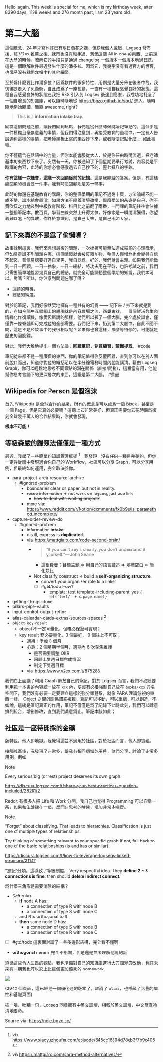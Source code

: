 Hello, again. This week is special for me, which is my birthday week, after 8390 days, 1198 weeks and 276 month past, I am 23 years old.

# 第二大腦

這個概念，24 年才寫也許已有明日黃花之嫌，但從我個人說起，Logseq 發佈後，經 V2ex 推薦之後，就再也沒有鬆手過，我愛這個 All in one 的東西，之前還在大學的時候，瞭解它的手段只是通過 changelog 一個版本一個版本地過日誌，這是一個瞭解軟件最近發生什麼的潘多拉。因爲它，我幾乎沒有看過官方的博客，也幾乎沒有點開文檔中的其他細節。

至於爲什麼要比作潘多拉？因爲軟件的很多特性、用例是大量分佈在後者中的，我彷彿是走入了死衚衕，自此成爲了一座孤島，一直有一種自我感覺良好的狀態。這種自我感覺良好的狀態在我把 RSS 引入到 Logseq 後達到高峯，我成功地打造了一個自增長的知識庫，可以隨時隨地從 https://bgzo.github.io/soul/ 進入，隨時隨地開始閱讀，簡直 awesome, right?

> This is a **information intake trap**.

回答這個問題之前，讓我們回到起點，我們是從什麼時候開始記筆記的，這似乎是一件模糊且毫無意義的事情，但我們得注意到，再接受教育的過程中，一定有人告誡過你這樣的事情，把老師黑板上寫的東西抄下來，或者隨便記點什麼.... 如此種種。

你不懂蘊含在話語中的力量，但你本能會服從大人，於是你任由時間流逝，把老師基本的東西抄下來了。突然有一天，你被通知了下個星期要舉行考試，內容就是平時講的內容，此時的你想必會感激過去自己抄下的，歪七扭八的字跡。

**你有這樣一次機會，這樣一次回顧從前的記憶**。這是我能給的答案。但是，有這樣能回顧的機會是一件事，能有時間回顧則是另一碼事。

此時的你還在基礎教育的階段，你的整個學期的筆記不過幾十頁，方法論總不能一成不變，溫水總會煮沸，如果方法不隨着環境改變，那麼受苦的永遠是自己，你不費吹灰之力地來到中級教育階段，科目比之前翻了兩番，一門課的筆記往往會佔據一整個筆記本，數百頁。學習曲線突然上升得太快，好像水是一瞬間沸騰得，你望着難以追上的斜坡，你終於意識到，是自己太笨，是自己不如人家。

## 記下來真的不是爲了偷懶嗎？

故事說到這裏。我們來想想最後的問題，一次挫折可能無法造成結尾的心理暗示，但如果意識不到問題在哪，這個循環就會被反覆加強，整個人慢慢地也會變得自信不起來，普信男總要好過自卑男，我自認爲。好的，我們說會主題。如果我們能做到一日一回顧，一日一抽象，一日一總結，將功夫用在平時，也許考試之前，我們只需要簡單地複習幾頁自己的總結，就完全可能調動整個學期的知識，我們本可以。對嗎？所以，你注意到問題在哪了嗎？

- 回顧的時機，
- 總結的純度。

對於記筆記，我們好像默契地擁有一種共有的幻覺 —— 記下來 / 抄下來就是我的，在如今簡中互聯網上的體現就是內容農場之流，西顰東效，一個個鮮活的生命情緣化作復讀機，像愛因斯說的那樣，他們所以長了一個大腦，完全處於誤會，僅僅靠一條脊髓即可完成他的全部需要。我們記下來，扔到第二大腦中，自此不聞不問，這是不是和故事中的我很相似呢？如果你也曾這樣，那麼等待你的，可能就是歷史的迴旋鏢。

對此，我們大膽地提出一個方法論：**回顧筆記，刻意練習，蒸餾提取**。 #code

筆記從來都不是一種廉價的東西，你的筆記值得你反覆回顧，直到你可以在別人面前脫口而出，知道你對他的概括足以在半分鐘電梯時間內就能講清。藉由 Logseq Graph，你可以輕鬆地思考不同節點的潛在關係（直接/間接），這相當有用，他能幫你思考言語下的更深層次的東西，這纔是第二大腦。 #費曼

## Wikipedia for Person 是個泡沫

首先 Wikipedia 是全球合作的結果，所有的概念是可以成爲一個 Block，甚至是一個 Page，但是它真的必要嗎？這聽上去非常美好，但真正需要你去花時間爲復刻全球幾千萬人的合作結果時，你就會發現，

**根本不可能！**

## 等級森嚴的歸類法僅僅是一種方式

最近，我學了一些簡單的知識管理框架 [^podcast]，我發現，沒有任何一種是完美的，但你一定得從箇中發現適合你自己的 Workflow，社區可以分享 Graph，可以分享用例，但最終如何運用，完全取決於你。

- para-project-area-resource-archive
  - #ignored-problem
    - boundaries clear on paper, but not in reality.
    - ~~reuse information~~ => not work on logseq, just use link
      - ~~how to deal with waiting project?~~
    - more via: https://www.reddit.com/r/Notion/comments/fx0b9u/is_paramethod_incomplete/
- capture-order-review-do
  - #ignored-problem
    - information **intake**.
    - distill, express is **duplicated**.
    - via: https://mattgiaro.com/code-second-brain/
      - > “If you can’t say it clearly, you don’t understand it yourself.” — John Searle
        - 這很費曼：目標主題 => 用自己的語言講述 => 填補空白 => 簡化類比
      - Not classify construct => build a **self-organizing structure**.
        - convert your organizer role to a linker
        - [ ] #gtd/todo How?
          - template: test
            template-including-parent: yes
            ``{ ref('test/' + c.page.name)}``
- getting-things-done
- pillars-pipe-vaults
- input-control-output-refine
- atlas-calendar-cards-extras-sources-spaces [^more-methodology]
- object-key-result
  - object 不一定可量化，但務必保證可實現；
  - key result 務必要量化，3 個最好， 9 個往上不可取；
    - 週期：季度 3 個月
    - 心跳：2 個星期半個月，週期內 6 次聚焦維護
      - 是否需要調整 OKR
      - 回顧上雙週目標完成情況
      - 制定下雙週目標
    - via: https://www.v2ex.com/t/875288

我們在上面講了利用 Graph 解放自己的筆記，對於 Logseq 而言，我們不必總要利用把一本書的內容統一放在 `xxx` 內，更沒有必要強制自己放在 `books/xxx` 的名空間下，我們沒有必要一定要建立這樣的強分類體系，就像 PARA 理論忽視的東西一樣， Object 之間的關係錯綜複雜，筆記可以移動，可以重組，可以創造，不如說，這纔是筆記真正的作用，筆記不僅僅是爲了記錄下此時此刻，我們可以肆意排列組合，增刪修改，直到我們滿意爲止。筆記本該如此；

## 社區是一座待開採的金礦

薩特說，他人即地獄。我覺得這並不適用於社區，對於社區而言，他人即寶藏。

接觸社區後，我發現了非常多，跟我有相同煩惱的用戶，他們分享、討論了非常多用例。例如

> [!note]
>
> Every serious/big (or test) project deserves its own graph.
>
> https://discuss.logseq.com/t/share-your-best-practices-question-included/28281/2

Reddit 有很多人把 Life 和 Work 分開，我自己也覺得 Programming 可以自稱一系，如果和生活揉在一起，反而在思考的時候，增加非常多噪音。

> [!note]
>
> “Forget” about classifying. That leads to hierarchies. Classification is just one of multiple types of relationships.
>
> Try thinking of something relevant to your specific graph.If not, fall back to one of the basic relationships (is and has or similar).
>
> https://discuss.logseq.com/t/how-to-leverage-logseqs-linked-structure/21147

“忘記”分類。這導致了等級制度。 Very respectful idea. They **define 2 \~ 8 connections is fine**. then should **delete indirect connect**.

爲什麼三角形是需要消除的結構？

- Soft rules
    - **if** node A has:
      - a connection of type R with node B
      - a connection of type S with node C
    - and R is orthogonal to S
    - **then** some node D has:
      - a connection of type S with node B
      - a connection of type R with node C
- [ ] #gtd/todo 這裏面討論了一些多邊形結構，完全看不懂啊

- **orthogonal** means 完全不相關，但是還是無法理解他說的話

遵循這些令人生畏的觀點，我也準備對自己的知識庫進行大刀闊斧的改動，也許未來有一期我也可以交上比這個更加優秀的 homework.

![](https://raw.githack.com/bGZo/assets/dev/2024/Screenshot%202024-07-26%20210740-or8.png)

(2943 個頁面，這已經是一個優化過的版本了，取消了 `alias`，也隱藏了大量的屬性和基礎頁面)

插一嘴，吐糟一句，Logseq 同樣擁有中英文論壇，相較於英文論壇，中文簡直冷清地要命。

[^podcast]: via https://www.xiaoyuzhoufm.com/episode/645cc16894d78eb3f7b9c405
[^more-methodology]: via https://mattgiaro.com/para-method-alternatives/

Source via: https://note.bgzo.cc/